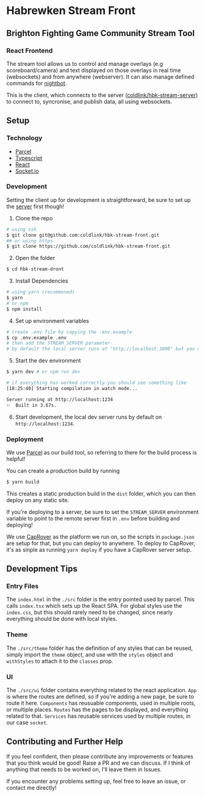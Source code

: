 # Habrewken Stream Front

## Brighton Fighting Game Community Stream Tool
### React Frontend

The stream tool allows us to control and manage overlays (e.g scoreboard/camera) and text displayed on those overlays in real time (websockets) and from anywhere (webserver). It can also manage defined commands for [nightbot](https://nightbot.tv/).

This is the client, which connects to the server ([coldlink/hbk-stream-server](https://github.com/coldlink/hbk-stream-server)) to connect to, syncronise, and publish data, all using websockets.

## Setup
### Technology
- [Parcel](https://parceljs.org/)
- [Typescript](https://www.typescriptlang.org/)
- [React](https://reactjs.org/)
- [Socket.io](https://socket.io/)

### Development

Setting the client up for development is straightforward, be sure to set up the [server](https://github.com/coldlink/hbk-stream-server) first though!
1. Clone the repo
```sh
# using ssh
$ git clone git@github.com:coldlink/hbk-stream-front.git
## or using https
$ git clone https://github.com/coldlink/hbk-stream-front.git
```
2. Open the folder
```sh
$ cd hbk-stream-dront
```
3. Install Dependencies
```sh
# using yarn (recommened)
$ yarn
# or npm
$ npm install
```
4. Set up environment variables
```sh
# create .env file by copying the .env.example
$ cp .env.example .env
# then add the STREAM_SERVER parameter
# by default the local server runs at "http://localhost:3000" but you can also put in a remote server.
```
5. Start the dev environment
```sh
$ yarn dev # or npm run dev

# if everything has worked correctly you should see something like
[18:25:40] Starting compilation in watch mode...

Server running at http://localhost:1234 
✨  Built in 3.67s.
```
6. Start development, the local dev server runs by default on `http://localhost:1234`.

### Deployment
We use [Parcel](https://parceljs.org/) as our build tool, so referring to there for the build process is helpful!

You can create a production build by running
```sh
$ yarn build
```
This creates a static production build in the `dist` folder, which you can then deploy on any static site.

If you're deploying to a server, be sure to set the `STREAM_SERVER` environment variable to point to the remote server first in `.env` before building and deploying!

We use [CapRover](https://caprover.com/) as the platform we run on, so the scripts in `package.json` are setup for that, but you can deploy to anywhere.
To deploy to CapRover, it's as sinple as running `yarn deploy` if you have a CapRover server setup.

## Development Tips
### Entry Files
The `index.html` in the `./src` folder is the entry pointed used by parcel. This calls `index.tsx` which sets up the React SPA. For global styles use the `index.css`, but this should rarely need to be changed, since nearly everything should be done with local styles.

### Theme
The `./src/theme` folder has the definition of any styles that can be reused, simply import the `theme` object, and use with the `styles` object and `withStyles` to attach it to the `classes` prop.

### UI
The `./src/ui` folder contains everything related to the react application. `App` is where the routes are defined, so if you're adding a new page, be sure to route it here. `Components` has reusuable components, used in multiple roots, or multiple places. `Routes` has the pages to be displayed, and everything related to that. `Services` has reusable services used by multiple routes, in our case `socket`.

## Contributing and Further Help
If you feel confident, then please contribute any improvements or features that you think would be good! Raise a PR and we can discuss. If I think of anything that needs to be worked on, I'll leave them in Issues.

If you encounter any problems setting up, feel free to leave an issue, or contact me directly!
